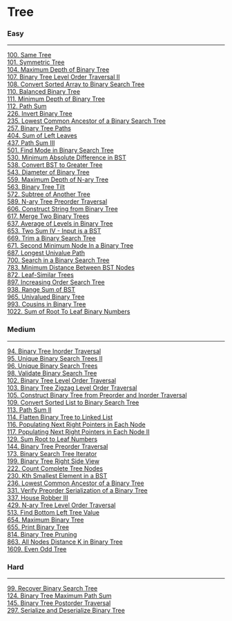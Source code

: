 # Tree

### Easy
---
[100. Same Tree](../solutions/0100-Same%20Tree.md)</br>
[101. Symmetric Tree](../solutions/0101-Symmetric%20Tree.md)</br>
[104. Maximum Depth of Binary Tree](../solutions/0104-Maximum%20Depth%20of%20Binary%20Tree.md)</br>
[107. Binary Tree Level Order Traversal II](../solutions/0107-Binary%20Tree%20Level%20Order%20Traversal%20II.md)</br>
[108. Convert Sorted Array to Binary Search Tree](../solutions/0108-Convert%20Sorted%20Array%20to%20Binary%20Search%20Tree.md)</br>
[110. Balanced Binary Tree](../solutions/0110-Balanced%20Binary%20Tree.md)</br>
[111. Minimum Depth of Binary Tree](../solutions/0111-Minimum%20Depth%20of%20Binary%20Tree.md)</br>
[112. Path Sum](../solutions/0112-Path%20Sum.md)</br>
[226. Invert Binary Tree](../solutions/0226-Invert%20Binary%20Tree.md)</br>
[235. Lowest Common Ancestor of a Binary Search Tree](../solutions/0235-Lowest%20Common%20Ancestor%20of%20a%20Binary%20Search%20Tree.md)</br>
[257. Binary Tree Paths](../solutions/0257-Binary%20Tree%20Paths.md)</br>
[404. Sum of Left Leaves](../solutions/0404-Sum%20of%20Left%20Leaves.md)</br>
[437. Path Sum III](../solutions/0437-Path%20Sum%20III.md)</br>
[501. Find Mode in Binary Search Tree](../solutions/0501-Find%20Mode%20in%20Binary%20Search%20Tree.md)</br>
[530. Minimum Absolute Difference in BST](../solutions/0530-Minimum%20Absolute%20Difference%20in%20BST.md)</br>
[538. Convert BST to Greater Tree](../solutions/0538-Convert%20BST%20to%20Greater%20Tree.md)</br>
[543. Diameter of Binary Tree](../solutions/0543-Diameter%20of%20Binary%20Tree.md)</br>
[559. Maximum Depth of N-ary Tree](../solutions/0559-Maximum%20Depth%20of%20N-ary%20Tree.md)</br>
[563. Binary Tree Tilt](../solutions/0563-Binary%20Tree%20Tilt.md)</br>
[572. Subtree of Another Tree](../solutions/0572-Subtree%20of%20Another%20Tree.md)</br>
[589. N-ary Tree Preorder Traversal](../solutions/0589-N-ary%20Tree%20Preorder%20Traversal.md)</br>
[606. Construct String from Binary Tree](../solutions/0606-Construct%20String%20from%20Binary%20Tree.md)</br>
[617. Merge Two Binary Trees](../solutions/0617-Merge%20Two%20Binary%20Trees.md)</br>
[637. Average of Levels in Binary Tree](../solutions/0637-Average%20of%20Levels%20in%20Binary%20Tree.md)</br>
[653. Two Sum IV - Input is a BST](../solutions/0653-Two%20Sum%20IV%20-%20Input%20is%20a%20BST.md)</br>
[669. Trim a Binary Search Tree](../solutions/0669-Trim%20a%20Binary%20Search%20Tree.md)</br>
[671. Second Minimum Node In a Binary Tree](../solutions/0671-Second%20Minimum%20Node%20In%20a%20Binary%20Tree.md)</br>
[687. Longest Univalue Path](../solutions/0687-Longest%20Univalue%20Path.md)</br>
[700. Search in a Binary Search Tree](../solutions/0700-Search%20in%20a%20Binary%20Search%20Tree.md)</br>
[783. Minimum Distance Between BST Nodes](../solutions/0783-Minimum%20Distance%20Between%20BST%20Nodes.md)</br>
[872. Leaf-Similar Trees](../solutions/0872-Leaf-Similar%20Trees.md)</br>
[897. Increasing Order Search Tree](../solutions/0897-Increasing%20Order%20Search%20Tree.md)</br>
[938. Range Sum of BST](../solutions/0938-Range%20Sum%20of%20BST.md)</br>
[965. Univalued Binary Tree](../solutions/0965-Univalued%20Binary%20Tree.md)</br>
[993. Cousins in Binary Tree](../solutions/0993-Cousins%20in%20Binary%20Tree.md)</br>
[1022. Sum of Root To Leaf Binary Numbers](../solutions/1022-Sum%20of%20Root%20To%20Leaf%20Binary%20Numbers.md)</br>

### Medium
---
[94. Binary Tree Inorder Traversal](../solutions/0094-Binary%20Tree%20Inorder%20Traversal.md)</br>
[95. Unique Binary Search Trees II](../solutions/0095-Unique%20Binary%20Search%20Trees%20II.md)</br>
[96. Unique Binary Search Trees](../solutions/0096-Unique%20Binary%20Search%20Trees.md)</br>
[98. Validate Binary Search Tree](../solutions/0098-Validate%20Binary%20Search%20Tree.md)</br>
[102. Binary Tree Level Order Traversal](../solutions/0102-Binary%20Tree%20Level%20Order%20Traversal.md)</br>
[103. Binary Tree Zigzag Level Order Traversal](../solutions/0103-Binary%20Tree%20Zigzag%20Level%20Order%20Traversal.md)</br>
[105. Construct Binary Tree from Preorder and Inorder Traversal](../solutions/0105-Construct%20Binary%20Tree%20from%20Preorder%20and%20Inorder%20Traversal.md.md)</br>
[109. Convert Sorted List to Binary Search Tree](../solutions/0109-Convert%20Sorted%20List%20to%20Binary%20Search%20Tree.md)</br>
[113. Path Sum II](../solutions/0113-Path%20Sum%20II.md)</br>
[114. Flatten Binary Tree to Linked List](../solutions/0114-Flatten%20Binary%20Tree%20to%20Linked%20List.md)</br>
[116. Populating Next Right Pointers in Each Node](../solutions/0116-Populating%20Next%20Right%20Pointers%20in%20Each%20Node.md)</br>
[117. Populating Next Right Pointers in Each Node II](../solutions/0117-Populating%20Next%20Right%20Pointers%20in%20Each%20Node%20II.md)</br>
[129. Sum Root to Leaf Numbers](../solutions/0129-Sum%20Root%20to%20Leaf%20Numbers.md)</br>
[144. Binary Tree Preorder Traversal](../solutions/0144-Binary%20Tree%20Preorder%20Traversal.md)</br>
[173. Binary Search Tree Iterator](../solutions/0173-Binary%20Search%20Tree%20Iterator.md)</br>
[199. Binary Tree Right Side View](../solutions/0199-Binary%20Tree%20Right%20Side%20View.md)</br>
[222. Count Complete Tree Nodes](../solutions/0222-Count%20Complete%20Tree%20Nodes.md)</br>
[230. Kth Smallest Element in a BST](../solutions/0230-Kth%20Smallest%20Element%20in%20a%20BST.md)</br>
[236. Lowest Common Ancestor of a Binary Tree](../solutions/0236-Lowest%20Common%20Ancestor%20of%20a%20Binary%20Tree.md)</br>
[331. Verify Preorder Serialization of a Binary Tree](../solutions/0331-Verify%20Preorder%20Serialization%20of%20a%20Binary%20Tree.md)</br>
[337. House Robber III](../solutions/0337-House%20Robber%20III.md)</br>
[429. N-ary Tree Level Order Traversal](../solutions/0429-N-ary%20Tree%20Level%20Order%20Traversal.md)</br>
[513. Find Bottom Left Tree Value](../solutions/0513-Find%20Bottom%20Left%20Tree%20Value.md)</br>
[654. Maximum Binary Tree](../solutions/0654-Maximum%20Binary%20Tree.md)</br>
[655. Print Binary Tree](../solutions/0655-Print%20Binary%20Tree.md)</br>
[814. Binary Tree Pruning](../solutions/0814-Binary%20Tree%20Pruning.md)</br>
[863. All Nodes Distance K in Binary Tree](../solutions/0863-All%20Nodes%20Distance%20K%20in%20Binary%20Tree.md)</br>
[1609. Even Odd Tree](../solutions/1609-Even%20Odd%20Tree.md)</br>

### Hard
---
[99. Recover Binary Search Tree](../solutions/0099-Recover%20Binary%20Search%20Tree.md)</br>
[124. Binary Tree Maximum Path Sum](../solutions/0124-Binary%20Tree%20Maximum%20Path%20Sum.md)</br>
[145. Binary Tree Postorder Traversal](../solutions/0145-Binary%20Tree%20Postorder%20Traversal.md)</br>
[297. Serialize and Deserialize Binary Tree](../solutions/0297-Serialize%20and%20Deserialize%20Binary%20Tree.md)</br>